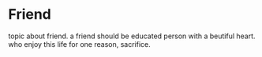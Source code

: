# Friend
topic about friend.
a friend should be educated person with a beutiful heart. 
who enjoy this life for one reason, sacrifice.
